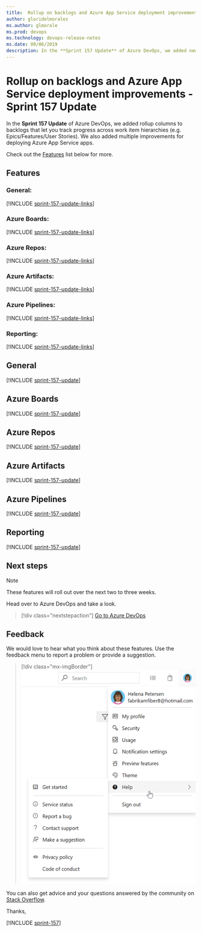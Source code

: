```yaml
---
title:  Rollup on backlogs and Azure App Service deployment improvements - Sprint 157 Update
author: gloridelmorales
ms.author: glmorale
ms.prod: devops
ms.technology: devops-release-notes
ms.date: 09/06/2019
description: In the **Sprint 157 Update** of Azure DevOps, we added new service hooks subscriptions for YAML pipelines. 
---
```


#  Rollup on backlogs and Azure App Service deployment improvements - Sprint 157 Update

In the **Sprint 157 Update** of Azure DevOps, we added rollup columns to backlogs that let you track progress across work item hierarchies (e.g. Epics/Features/User Stories). We also added multiple improvements for deploying Azure App Service apps. 

Check out the [Features](#features) list below for more.

## Features

### General:

[!INCLUDE [sprint-157-update-links](_shared/general/sprint-157-update-links.md)]

### Azure Boards:

[!INCLUDE [sprint-157-update-links](_shared/boards/sprint-157-update-links.md)]

### Azure Repos:

[!INCLUDE [sprint-157-update-links](_shared/repos/sprint-157-update-links.md)]

### Azure Artifacts:

[!INCLUDE [sprint-157-update-links](_shared/artifacts/sprint-157-update-links.md)]

### Azure Pipelines:

[!INCLUDE [sprint-157-update-links](_shared/pipelines/sprint-157-update-links.md)]

### Reporting:

[!INCLUDE [sprint-157-update-links](_shared/reporting/sprint-157-update-links.md)]

## General

[!INCLUDE [sprint-157-update](_shared/general/sprint-157-update.md)]

## Azure Boards

[!INCLUDE [sprint-157-update](_shared/boards/sprint-157-update.md)]

## Azure Repos

[!INCLUDE [sprint-157-update](_shared/repos/sprint-157-update.md)]

## Azure Artifacts

[!INCLUDE [sprint-157-update](_shared/artifacts/sprint-157-update.md)]

## Azure Pipelines

[!INCLUDE [sprint-157-update](_shared/pipelines/sprint-157-update.md)]

## Reporting

[!INCLUDE [sprint-157-update](_shared/reporting/sprint-157-update.md)]

## Next steps

> [!NOTE]
> These features will roll out over the next two to three weeks.

Head over to Azure DevOps and take a look.

> [!div class="nextstepaction"]
> [Go to Azure DevOps](http://go.microsoft.com/fwlink/?LinkId=307137&campaign=o~msft~docs~product-vsts~release-notes)

## Feedback

We would love to hear what you think about these features. Use the feedback menu to report a problem or provide a suggestion.

> [!div class="mx-imgBorder"]
> ![Make a suggestion](../_img/make-a-suggestion.png)

You can also get advice and your questions answered by the community on [Stack Overflow](https://stackoverflow.com/questions/tagged/azure-devops).

Thanks,

[!INCLUDE [sprint-157](_shared/signer/sprint-157.md)]